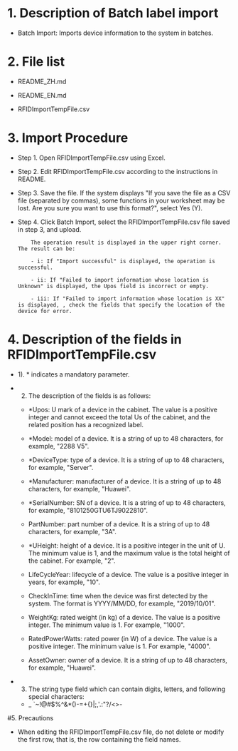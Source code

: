 # 1. Description of Batch label import

- Batch Import: Imports device information to the system in batches.

# 2. File list

- README_ZH.md
 
- README_EN.md

- RFIDImportTempFile.csv

# 3. Import Procedure

- Step 1. Open RFIDImportTempFile.csv using Excel.

- Step 2. Edit RFIDImportTempFile.csv according to the instructions in README.

- Step 3. Save the file. If the system displays "If you save the file as a CSV file (separated by commas), some functions in your worksheet may be lost. Are you sure you want to use this format?", select Yes (Y).

- Step 4. Click Batch Import, select the RFIDImportTempFile.csv file saved in step 3, and upload.

		  The operation result is displayed in the upper right corner. The result can be:

		  - i: If "Import successful" is displayed, the operation is successful.
 
		  - ii: If "Failed to import information whose location is Unknown" is displayed, the Upos field is incorrect or empty.
 
		  - iii: If "Failed to import information whose location is XX" is displayed, , check the fields that specify the location of the device for error.
  
# 4. Description of the fields in RFIDImportTempFile.csv

- 1). * indicates a mandatory parameter.

- 2) The description of the fields is as follows:

  - *Upos: U mark of a device in the cabinet. The value is a positive integer and cannot exceed the total Us of the cabinet, and the related position has a recognized label.
  
  - *Model: model of a device. It is a string of up to 48 characters, for example, "2288 V5".
 
  - *DeviceType: type of a device. It is a string of up to 48 characters, for example, "Server".

  - *Manufacturer: manufacturer of a device. It is a string of up to 48 characters, for example, "Huawei".
 
  - *SerialNumber: SN of a device. It is a string of up to 48 characters, for example, "8101250GTU6TJ9022810".
 
  - PartNumber: part number of a device. It is a string of up to 48 characters, for example, "3A".
 
  - *UHeight: height of a device. It is a positive integer in the unit of U. The minimum value is 1, and the maximum value is the total height of the cabinet. For example, "2".
 
  - LifeCycleYear: lifecycle of a device. The value is a positive integer in years, for example, "10".
 
  - CheckInTime: time when the device was first detected by the system. The format is YYYY/MM/DD, for example, "2019/10/01".
 
  - WeightKg: rated weight (in kg) of a device. The value is a positive integer. The minimum value is 1. For example, "1000".
 
  - RatedPowerWatts: rated power (in W) of a device. The value is a positive integer. The minimum value is 1. For example, "4000".
 
  - AssetOwner: owner of a device. It is a string of up to 48 characters, for example, "Huawei".
  
- 3) The string type field which can contain digits, letters, and following special characters:
  - _ `~!@#$%^&*()-=+{}|;,'.:"?/<>\-
 
#5. Precautions

- When editing the RFIDImportTempFile.csv file, do not delete or modify the first row, that is, the row containing the field names.
